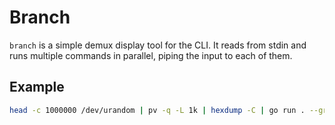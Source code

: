 # Branch

`branch` is a simple demux display tool for the CLI.
It reads from stdin and runs multiple commands in parallel, piping the input to each of them.

## Example

```bash
head -c 1000000 /dev/urandom | pv -q -L 1k | hexdump -C | go run . --grep=A --grep=B
```
